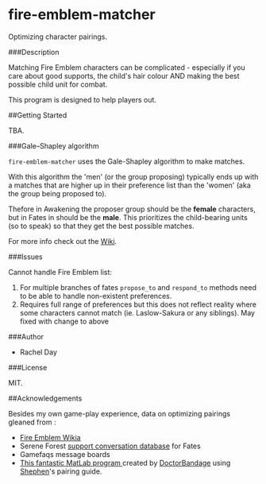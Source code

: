 # fire-emblem-matcher
Optimizing character pairings.

###Description

Matching Fire Emblem characters can be complicated -  especially if you care about good supports, the child's hair colour AND making the best possible child unit for combat.

This program is designed to help players out.

##Getting Started

TBA.

###Gale–Shapley algorithm

<code>fire-emblem-matcher</code> uses the Gale-Shapley algorithm to make matches.

With this algorithm the 'men' (or the group proposing) typically ends up with a matches that are higher up in their preference list than the 'women' (aka the group being proposed to).

Thefore in Awakening the proposer group should be the <b>female</b> characters, but in Fates in should be the <b>male</b>. This prioritizes the child-bearing units (so to speak) so that they get the best possible matches.

For more info check out the <a href = "https://en.wikipedia.org/wiki/Stable_marriage_problem">Wiki</a>.

###Issues

Cannot handle Fire Emblem list:

  <ol>
  <li>For multiple branches of fates <code>propose_to</code> and <code>respond_to</code> methods need to be able to handle non-existent preferences.</li>
  
  <li>Requires full range of preferences but this does not reflect reality where some characters cannot match (ie. Laslow-Sakura or any siblings). May fixed with change to above</li>
  </ol>

###Author

  <ul>
    <li>Rachel Day</li>
  </ul>

###License

  MIT.
  
##Acknowledgements
 
 Besides my own game-play experience, data on optimizing pairings gleaned from :
 
 <ul>
    <li><a href ="http://fireemblem.wikia.com/wiki/Fire_Emblem_Wikia">Fire Emblem Wikia</a></li>
    <li>Serene Forest <a href = "https://serenesforest.net/wiki/index.php/Fates_Support_Conversations">support conversation database</a> for Fates</li>
    <li>Gamefaqs message boards</li>
    <li><a href ="https://www.reddit.com/r/fireemblem/comments/48u8b4/fe14_optimal_fates_pairings_birthright_conquest/">This fantastic MatLab program </a> created by <a href = "https://www.reddit.com/user/DoctorBandage">DoctorBandage</a> using <a href = "https://www.reddit.com/u/Shephen">Shephen</a>'s pairing guide.
 </ul>
